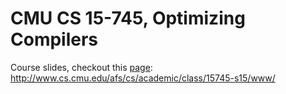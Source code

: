 # CMU CS 15-745, Optimizing Compilers

Course slides, checkout this [page](http://www.cs.cmu.edu/afs/cs.cmu.edu/academic/class/15745-s15/public/lectures/): <http://www.cs.cmu.edu/afs/cs/academic/class/15745-s15/www/>
